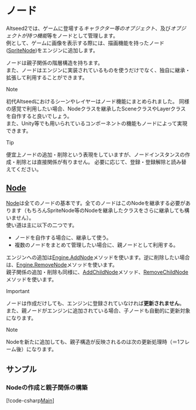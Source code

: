 # ノード

Altseed2では、ゲームに登場する*キャラクター等のオブジェクト*、及び*オブジェクトが持つ機能*等をノードとして管理します。  
例として、ゲームに画像を表示する際には、描画機能を持ったノード([SpriteNode](xref:Altseed.SpriteNode))をエンジンに追加します。

ノードは親子関係の階層構造を持ちます。  
また、ノードはエンジンに実装されているものを使うだけでなく、独自に継承・拡張して利用することができます。

> [!NOTE]
> 初代Altseedにおけるシーンやレイヤーはノード機能にまとめられました。
> 同様の感覚で利用したい場合、Nodeクラスを継承したSceneクラスやLayerクラスを自作すると良いでしょう。  
> また、Unity等でも用いられているコンポーネントの機能もノードによって実現できます。

> [!TIP]
> 便宜上ノードの追加・削除という表現をしていますが、ノードインスタンスの作成・削除とは直接関係が有りません。
> 必要に応じて、登録・登録解除と読み替えてください。


## [Node](xref:Altseed.Node)

[Node](xref:Altseed.Node)は全てのノードの基本です。全てのノードはこのNodeを継承する必要があります（もちろんSpriteNode等のNodeを継承したクラスをさらに継承しても構いません）。  
使い道は主に以下の二つです。
- ノードを自作する場合に、継承して使う。
- 複数のノードをまとめて管理したい場合に、親ノードとして利用する。

エンジンへの追加は[Engine.AddNode](xref:Altseed.Engine.AddNode)メソッドを使います。逆に削除したい場合は、[Engine.RemoveNode](xref:Altseed.Engine.RemoveNode)メソッドを使います。  
親子関係の追加・削除も同様に、[AddChildNode](xref:Altseed.Node.AddChildNode)メソッド、[RemoveChildNode](xref:Altseed.Node.RemoveChildNode)メソッドを使います。

> [!IMPORTANT]
> ノードは作成だけしても、エンジンに登録されていなければ**更新されません**。  
> また、親ノードがエンジンに追加されている場合、子ノードも自動的に更新対象になります。

> [!NOTE]
> Nodeを新たに追加しても、親子構造が反映されるのは次の更新処理時（＝1フレーム後）になります。

## サンプル

### Nodeの作成と親子関係の構築

[!code-csharp[Main](CreatingNode.cs)]